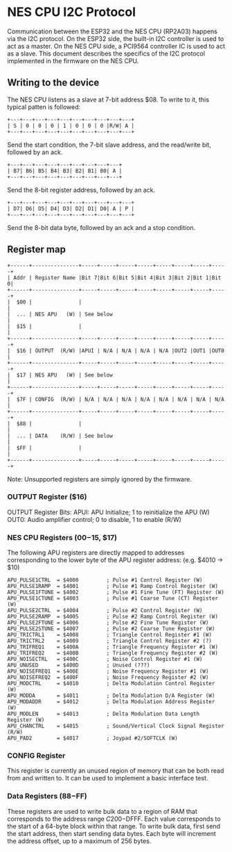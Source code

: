 NES CPU I2C Protocol
====================

Communication between the ESP32 and the NES CPU (RP2A03) happens via the I2C
protocol. On the ESP32 side, the built-in I2C controller is used to act as a
master. On the NES CPU side, a PCI9564 controller IC is used to act as a slave.
This document describes the specifics of the I2C protocol implemented in the
firmware on the NES CPU.


Writing to the device
---------------------
The NES CPU listens as a slave at 7-bit address $08.
To write to it, this typical patten is followed:

    +---+---+---+---+---+---+---+---+---+---+
    | S | 0 | 0 | 0 | 1 | 0 | 0 | 0 |R/W| A |
    +---+---+---+---+---+---+---+---+---+---+
Send the start condition, the 7-bit slave address, and the read/write bit,
followed by an ack.

    +---+---+---+---+---+---+---+---+---+
    | B7| B6| B5| B4| B3| B2| B1| B0| A |
    +---+---+---+---+---+---+---+---+---+

Send the 8-bit register address, followed by an ack.

    +---+---+---+---+---+---+---+---+---+---+
    | D7| D6| D5| D4| D3| D2| D1| D0| A | P |
    +---+---+---+---+---+---+---+---+---+---+

Send the 8-bit data byte, followed by an ack and a stop condition.


Register map
------------

    +------+---------------+-----+-----+-----+-----+-----+-----+-----+-----+
    | Addr | Register Name |Bit 7|Bit 6|Bit 5|Bit 4|Bit 3|Bit 2|Bit 1|Bit 0|
    +------+---------------+-----+-----+-----+-----+-----+-----+-----+-----+
    |  $00 |               |                                               |
    |  ... | NES APU   (W) | See below                                     |
    |  $15 |               |                                               |
    +------+---------------+-----+-----+-----+-----+-----+-----+-----+-----+
    |  $16 | OUTPUT  (R/W) |APUI | N/A | N/A | N/A | N/A |OUT2 |OUT1 |OUT0 |
    +------+---------------+-----+-----+-----+-----+-----+-----+-----+-----+
    |  $17 | NES APU   (W) | See below                                     |
    +------+---------------+-----+-----+-----+-----+-----+-----+-----+-----+
    |  $7F | CONFIG  (R/W) | N/A | N/A | N/A | N/A | N/A | N/A | N/A | N/A |
    +------+---------------+-----+-----+-----+-----+-----+-----+-----+-----+
    |  $88 |               |                                               |
    |  ... | DATA    (R/W) | See below                                     |
    |  $FF |               |                                               |
    +------+---------------+-----+-----+-----+-----+-----+-----+-----+-----+

Note: Unsupported registers are simply ignored by the firmware.


### OUTPUT Register ($16)

OUTPUT Register Bits:
    APUI: APU Initialize; 1 to reinitialize the APU (W)
    OUT0: Audio amplifier control; 0 to disable, 1 to enable (R/W)


### NES CPU Registers ($00-$15, $17)

The following APU registers are directly mapped to addresses corresponding to
the lower byte of the APU register address: (e.g. $4010 -> $10)

    APU_PULSE1CTRL  = $4000         ; Pulse #1 Control Register (W)
    APU_PULSE1RAMP  = $4001         ; Pulse #1 Ramp Control Register (W)
    APU_PULSE1FTUNE = $4002         ; Pulse #1 Fine Tune (FT) Register (W)
    APU_PULSE1CTUNE = $4003         ; Pulse #1 Coarse Tune (CT) Register (W)
    APU_PULSE2CTRL  = $4004         ; Pulse #2 Control Register (W)
    APU_PULSE2RAMP  = $4005         ; Pulse #2 Ramp Control Register (W)
    APU_PULSE2FTUNE = $4006         ; Pulse #2 Fine Tune Register (W)
    APU_PULSE2STUNE = $4007         ; Pulse #2 Coarse Tune Register (W)
    APU_TRICTRL1    = $4008         ; Triangle Control Register #1 (W)
    APU_TRICTRL2    = $4009         ; Triangle Control Register #2 (?)
    APU_TRIFREQ1    = $400A         ; Triangle Frequency Register #1 (W)
    APU_TRIFREQ2    = $400B         ; Triangle Frequency Register #2 (W)
    APU_NOISECTRL   = $400C         ; Noise Control Register #1 (W)
    APU_UNUSED      = $400D         ; Unused (???)
    APU_NOISEFREQ1  = $400E         ; Noise Frequency Register #1 (W)
    APU_NOISEFREQ2  = $400F         ; Noise Frequency Register #2 (W)
    APU_MODCTRL     = $4010         ; Delta Modulation Control Register (W)
    APU_MODDA       = $4011         ; Delta Modulation D/A Register (W)
    APU_MODADDR     = $4012         ; Delta Modulation Address Register (W)
    APU_MODLEN      = $4013         ; Delta Modulation Data Length Register (W)
    APU_CHANCTRL    = $4015         ; Sound/Vertical Clock Signal Register (R/W)
    APU_PAD2        = $4017         ; Joypad #2/SOFTCLK (W)

### CONFIG Register

This register is currently an unused region of memory that can be both
read from and written to. It can be used to implement a basic interface test.

### Data Registers ($88-$FF)

These registers are used to write bulk data to a region of RAM that
corresponds to the address range $C200-$DFFF. Each value corresponds to the
start of a 64-byte block within that range.
To write bulk data, first send the start address, then start sending data
bytes. Each byte will increment the address offset, up to a maximum of 256
bytes.
